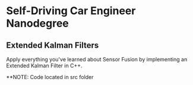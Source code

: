 # Self-Driving Car Engineer Nanodegree

## Extended Kalman Filters
Apply everything you've learned about Sensor Fusion by implementing an Extended Kalman Filter in C++.

**NOTE: Code located in src folder